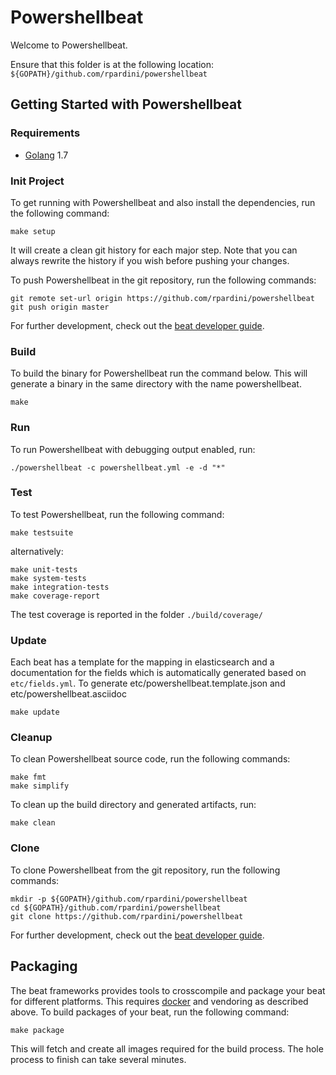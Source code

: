 # Powershellbeat

Welcome to Powershellbeat.

Ensure that this folder is at the following location:
`${GOPATH}/github.com/rpardini/powershellbeat`

## Getting Started with Powershellbeat

### Requirements

* [Golang](https://golang.org/dl/) 1.7

### Init Project
To get running with Powershellbeat and also install the
dependencies, run the following command:

```
make setup
```

It will create a clean git history for each major step. Note that you can always rewrite the history if you wish before pushing your changes.

To push Powershellbeat in the git repository, run the following commands:

```
git remote set-url origin https://github.com/rpardini/powershellbeat
git push origin master
```

For further development, check out the [beat developer guide](https://www.elastic.co/guide/en/beats/libbeat/current/new-beat.html).

### Build

To build the binary for Powershellbeat run the command below. This will generate a binary
in the same directory with the name powershellbeat.

```
make
```


### Run

To run Powershellbeat with debugging output enabled, run:

```
./powershellbeat -c powershellbeat.yml -e -d "*"
```


### Test

To test Powershellbeat, run the following command:

```
make testsuite
```

alternatively:
```
make unit-tests
make system-tests
make integration-tests
make coverage-report
```

The test coverage is reported in the folder `./build/coverage/`

### Update

Each beat has a template for the mapping in elasticsearch and a documentation for the fields
which is automatically generated based on `etc/fields.yml`.
To generate etc/powershellbeat.template.json and etc/powershellbeat.asciidoc

```
make update
```


### Cleanup

To clean  Powershellbeat source code, run the following commands:

```
make fmt
make simplify
```

To clean up the build directory and generated artifacts, run:

```
make clean
```


### Clone

To clone Powershellbeat from the git repository, run the following commands:

```
mkdir -p ${GOPATH}/github.com/rpardini/powershellbeat
cd ${GOPATH}/github.com/rpardini/powershellbeat
git clone https://github.com/rpardini/powershellbeat
```


For further development, check out the [beat developer guide](https://www.elastic.co/guide/en/beats/libbeat/current/new-beat.html).


## Packaging

The beat frameworks provides tools to crosscompile and package your beat for different platforms. This requires [docker](https://www.docker.com/) and vendoring as described above. To build packages of your beat, run the following command:

```
make package
```

This will fetch and create all images required for the build process. The hole process to finish can take several minutes.
